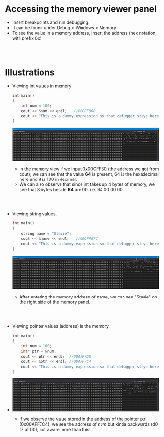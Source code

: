 # Accessing the memory viewer panel

- Insert breakpoints and run debugging.
- It can be found under Debug > Windows > Memory
- To see the value in a memory address, insert the address (hex notation, with prefix 0x)

<br>
<br>

# Illustrations

- Viewing int values in memory

  ```cpp
  int main()
  {
      int num = 100;
      cout << &num << endl;   //00CFFB00
      cout << "This is a dummy expression so that debugger stays here while I view memory." << endl;
  }
  ```

  ![image](../_assets/mem1.png)

  - In the memory view if we input 0x00CFFB0 (the address we got from cout), we can see that the value **64** is present, 64 is the hexadecimal here and it is 100 in decimal.
  - We can also observe that since int takes up 4 bytes of memory, we see that 3 bytes beside **64** are 00. i.e. 64 00 00 00.

<br>
<br>

- Viewing string values.

  ```cpp
  int main()
  {
      string name = "Stevie";
      cout << &name << endl;   //006FF87C
      cout << "This is a dummy expression so that debugger stays here while I view memory." << endl;
  }
  ```

  ![](../_assets/mem2.png)

  - After entering the memory address of name, we can see "Stevie" on the right side of the memory panel.

<br>
<br>

- Viewing pointer values (address) in the memory

  ```cpp
  int main()
  {
      int num = 100;
      int* ptr = &num;
      cout << ptr << endl;  //00AFF7D0
      cout << &ptr << endl; //00AFF7C4
      cout << "This is a dummy expression so that debugger stays here while I view memory." << endl;
  }
  ```

- ![](../_assets/mem3.png)

  - If we observe the value stored in the address of the pointer ptr (0x00AFF7C4), we see the address of _num_ but kinda backwards (d0 f7 af 00), not aware more than this!
